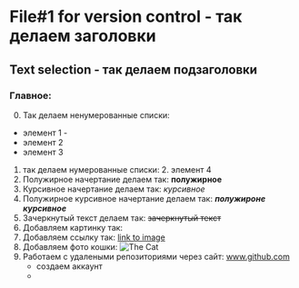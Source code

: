 # File#1 for version control - так делаем заголовки
## Text selection - так делаем подзаголовки
### Главное:
0. Так делаем ненумерованные списки: 
* элемент 1 - 
* элемент 2
* элемент 3
1. так делаем нумерованные списки:
    2. элемент 4
3. Полужирное начертание делаем так: **полужирное**
4. Курсивное начертание делаем так: *курсивное*
5. Полужирное курсивное начертание делаем так: ***полужироне курсивное***
6. Зачеркнутый текст делаем так: ~~зачеркнутый текст~~
7. Добавляем картинку так: ![<text>](./1.png) 
8. Добавляем ссылку так: [link to image](../1.png)
9. Добавляем фото кошки: ![The Cat](./2.jpg)
10. Работаем с удалеными репозиториями через сайт: www.github.com 
    * создаем аккаунт
    * 